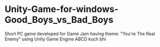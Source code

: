 # Unity-Game-for-windows-Good_Boys_vs_Bad_Boys
Short PC game developed for Game Jam having theme: "You're The Real Enemy" using Unity Game Engine
ABCD kuch bhi
